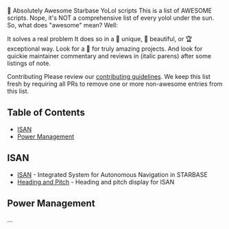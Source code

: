 🚀 Absolutely Awesome Starbase YoLol scripts
This is a list of AWESOME scripts. Nope, it's NOT a comprehensive list of every yolol under the sun. So, what does "awesome" mean? Well:

It solves a real problem
It does so in a 🦄 unique, 🦋 beautiful, or 🏆 exceptional way. 
Look for a 🚀 for truly amazing projects. And look for quickie maintainer commentary and reviews in (italic parens) after some listings of note.

Contributing
Please review our [contributing guidelines](contributing.md). We keep this list fresh by requiring all PRs to remove one or more non-awesome entries from this list. 

## Table of Contents

- [ISAN](#isan)
- [Power Management](#power-management)



## ISAN
- [ISAN](https://github.com/Collective-SB/ISAN/) - Integrated System for Autonomous Navigation in STARBASE
- [Heading and Pitch](https://github.com/LizarddFish/Starbase/blob/main/Heading%2BPitch%20addon) - Heading and pitch display for ISAN

## Power Management
...
  
